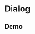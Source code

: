 <script setup>
import DialogPlayground from './DialogPlayground.vue'
</script>

# Dialog

## Demo
<DialogPlayground />
